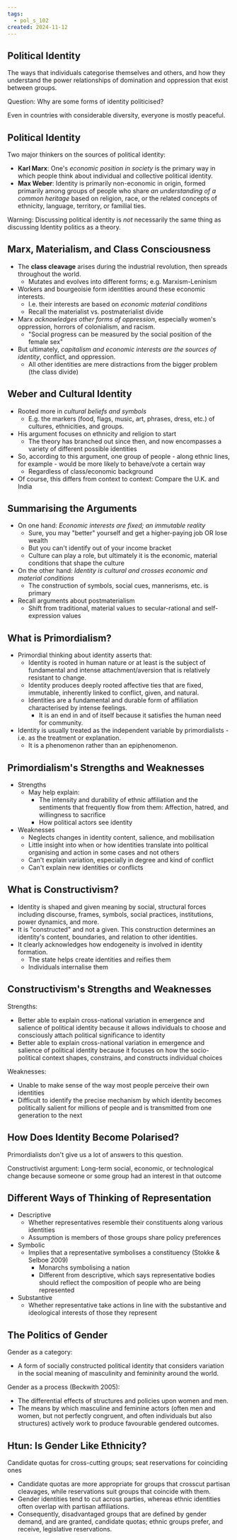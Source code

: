 ```yaml
---
tags:
  - pol_s_102
created: 2024-11-12
---
```


## Political Identity

The ways that individuals categorise themselves and others, and how they understand the power relationships of domination and oppression that exist between groups.

Question: Why are some forms of identity politicised?

Even in countries with considerable diversity, everyone is mostly peaceful.

## Political Identity

Two major thinkers on the sources of political identity:
- **Karl Marx**: One's *economic position in society* is the primary way in which people think about individual and collective political identity.
- **Max Weber**: Identity is primarily non-economic in origin, formed primarily among groups of people who share *an understanding of a common heritage* based on religion, race, or the related concepts of ethnicity, language, territory, or familial ties.

Warning: Discussing political identity is *not* necessarily the same thing as discussing Identity politics as a theory.

## Marx, Materialism, and Class Consciousness

- The **class cleavage** arises during the industrial revolution, then spreads throughout the world.
  - Mutates and evolves into different forms; e.g. Marxism-Leninism
- Workers and bourgeoisie form identities around these economic interests.
  - I.e. their interests are based on *economic material conditions*
  - Recall the materialist vs. postmaterialist divide
- Marx *acknowledges other forms of oppression*, especially women's oppression, horrors of colonialism, and racism.
  - "Social progress can be measured by the social position of the female sex"
- But ultimately, *capitalism and economic interests are the sources of identity*, conflict, and oppression.
  - All other identities are mere distractions from the bigger problem (the class divide)

## Weber and Cultural Identity

- Rooted more in *cultural beliefs and symbols*
  - E.g. the markers (food, flags, music, art, phrases, dress, etc.) of cultures, ethnicities, and groups.
- His argument focuses on ethnicity and religion to start
  - The theory has branched out since then, and now encompasses a variety of different possible identities
- So, according to this argument, one group of people - along ethnic lines, for example - would be more likely to behave/vote a certain way
  - Regardless of class/economic background
- Of course, this differs from context to context: Compare the U.K. and India

## Summarising the Arguments

- On one hand: *Economic interests are fixed; an immutable reality*
  - Sure, you may "better" yourself and get a higher-paying job OR lose wealth
  - But you can't identify out of your income bracket
  - Culture can play a role, but ultimately it is the economic, material conditions that shape the culture
- On the other hand: *Identity is cultural and crosses economic and material conditions*
  - The construction of symbols, social cues, mannerisms, etc. is primary
- Recall arguments about postmaterialism
  - Shift from traditional, material values to secular-rational and self-expression values

## What is Primordialism?

- Primordial thinking about identity asserts that:
  - Identity is rooted in human nature or at least is the subject of fundamental and intense attachment/aversion that is relatively resistant to change.
  - Identity produces deeply rooted affective ties that are fixed, immutable, inherently linked to conflict, given, and natural.
  - Identities are a fundamental and durable form of affiliation characterised by intense feelings.
    - It is an end in and of itself because it satisfies the human need for community.
- Identity is usually treated as the independent variable by primordialists - i.e. as the treatment or explanation.
  - It is a phenomenon rather than an epiphenomenon.

## Primordialism's Strengths and Weaknesses

- Strengths
  - May help explain:
    - The intensity and durability of ethnic affiliation and the sentiments that frequently flow from them: Affection, hatred, and willingness to sacrifice
    - How political actors see identity
- Weaknesses
  - Neglects changes in identity content, salience, and mobilisation
  - Little insight into when or how identities translate into political organising and action in some cases and not others
  - Can't explain variation, especially in degree and kind of conflict
  - Can't explain new identities or conflicts

## What is Constructivism?

- Identity is shaped and given meaning by social, structural forces including discourse, frames, symbols, social practices, institutions, power dynamics, and more.
- It is "constructed" and not a given. This construction determines an identity's content, boundaries, and relation to other identities.
- It clearly acknowledges how endogeneity is involved in identity formation.
  - The state helps create identities and reifies them
  - Individuals internalise them

## Constructivism's Strengths and Weaknesses

Strengths:
- Better able to explain cross-national variation in emergence and salience of political identity because it allows individuals to choose and consciously attach political significance to identity
- Better able to explain cross-national variation in emergence and salience of political identity because it focuses on how the socio-political context shapes, constrains, and constructs individual choices

Weaknesses:
- Unable to make sense of the way most people perceive their own identities
- Difficult to identify the precise mechanism by which identity becomes politically salient for millions of people and is transmitted from one generation to the next

## How Does Identity Become Polarised?

Primordialists don't give us a lot of answers to this question.

Constructivist argument:
Long-term social, economic, or technological change because someone or some group had an interest in that outcome

## Different Ways of Thinking of Representation

- Descriptive
  - Whether representatives resemble their constituents along various identities
  - Assumption is members of those groups share policy preferences
- Symbolic
  - Implies that a representative symbolises a constituency (Stokke & Selboe 2009)
    - Monarchs symbolising a nation
    - Different from descriptive, which says representative bodies should reflect the composition of people who are being represented
- Substantive
  - Whether representative take actions in line with the substantive and ideological interests of those they represent

## The Politics of Gender

Gender as a category:
- A form of socially constructed political identity that considers variation in the social meaning of masculinity and femininity around the world.

Gender as a process (Beckwith 2005):
- The differential effects of structures and policies upon women and men.
- The means by which masculine and feminine actors (often men and women, but not perfectly congruent, and often individuals but also structures) actively work to produce favourable gendered outcomes.

## Htun: Is Gender Like Ethnicity?

Candidate quotas for cross-cutting groups; seat reservations for coinciding ones
- Candidate quotas are more appropriate for groups that crosscut partisan cleavages, while reservations suit groups that coincide with them.
- Gender identities tend to cut across parties, whereas ethnic identities often overlap with partisan affiliations.
- Consequently, disadvantaged groups that are defined by gender demand, and are granted, candidate quotas; ethnic groups prefer, and receive, legislative reservations.